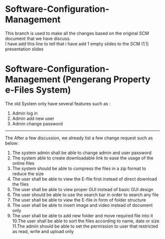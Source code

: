 # Software-Configuration-Management 
This branch is used to make all the changes based on the original SCM document that we have discuss.  
I have add this line to tell that i have add 1 empty slides to the SCM (1.1) presentation slides 

# Software-Configuration-Management (Pengerang Property e-Files System)

The old System only have several features such as :
 1. Admin log in
 2. Admin add new user
 3. Admin change password


_________________________________________________________________________________________________________________________________________

The After a few discussion, we already list a few change request such as below:

  1. The system admin shall be able to change admin and user password
  2. The system able to create downloadable link to ease the usage of the online files
  3. The system should be able to compress the files in a zip format to reduce the size
  4. The user shall be able to view the E-file first instead of direct download the files
  5. The user shall be able to view proper GUI instead of basic GUI design
  6. The user should  be able to use the search bar in order to search any file
  7. The user shall be able to view the E-file in form of folder structure
  8. The user shall be able to insert image and video instead of document only
  9. The user shall be able to add new folder and move required file into it
  10.The user shall be able to sort the files according to name, date or size
  11.The admin should be able to set the permission to user that restricted as read, write and upload only



